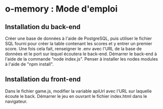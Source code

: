 # o-memory : Mode d'emploi
## Installation du back-end
Créer une base de données à l'aide de PostgreSQL, puis utiliser le fichier SQL fourni pour créer la table contenant les scores et y entrer un premier score.
Une fois cela fait, renseigner le .env avec l'URL de la base de données et le port sur lequel écoutera le back-end. Démarrer le back-end à l'aide de la commande "node index.js". Penser à installer les nodes modules à l'aide de "npm install".
## Installation du front-end
Dans le fichier game.js, modifier la variable apiUrl avec l'URL sur laquelle écoute le back.
Démarrer le jeu en ouvrant le fichier index.html dans le navigateur.

